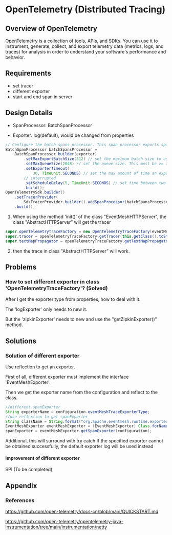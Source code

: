 # OpenTelemetry (Distributed Tracing)

## Overview of OpenTelemetry

OpenTelemetry is a collection of tools, APIs, and SDKs. You can use it to instrument, generate, collect, and export telemetry data (metrics, logs, and traces) for analysis in order to understand your software's performance and behavior.

## Requirements

- set tracer
- different exporter
- start and end span in server

## Design Details

- SpanProcessor: BatchSpanProcessor

- Exporter: log(default), would be changed from properties

```java
// Configure the batch spans processor. This span processor exports span in batches.
BatchSpanProcessor batchSpansProcessor =
    BatchSpanProcessor.builder(exporter)
        .setMaxExportBatchSize(512) // set the maximum batch size to use
        .setMaxQueueSize(2048) // set the queue size. This must be >= the export batch size
        .setExporterTimeout(
            30, TimeUnit.SECONDS) // set the max amount of time an export can run before getting
        // interrupted
        .setScheduleDelay(5, TimeUnit.SECONDS) // set time between two different exports
        .build();
OpenTelemetrySdk.builder()
    .setTracerProvider(
        SdkTracerProvider.builder().addSpanProcessor(batchSpansProcessor).build())
    .build();
```

1. When using the method 'init()' of the class "EventMeshHTTPServer", the class "AbstractHTTPServer” will get the tracer

```java
super.openTelemetryTraceFactory = new OpenTelemetryTraceFactory(eventMeshHttpConfiguration);
super.tracer = openTelemetryTraceFactory.getTracer(this.getClass().toString());
super.textMapPropagator = openTelemetryTraceFactory.getTextMapPropagator();
```

2. then the trace in class "AbstractHTTPServer” will work.

## Problems

### How to set different exporter in class 'OpenTelemetryTraceFactory'? (Solved)

After I get the exporter type from properties, how to deal with it.

The 'logExporter' only needs to new it.

But the 'zipkinExporter' needs to new and use the "getZipkinExporter()" method.

## Solutions

### Solution of different exporter

Use reflection to get an exporter.

First of all, different exporter must implement the interface 'EventMeshExporter'.

Then we get the exporter name from the configuration and reflect to the class.

```java
//different spanExporter
String exporterName = configuration.eventMeshTraceExporterType;
//use reflection to get spanExporter
String className = String.format("org.apache.eventmesh.runtime.exporter.%sExporter",exporterName);
EventMeshExporter eventMeshExporter = (EventMeshExporter) Class.forName(className).newInstance();
spanExporter = eventMeshExporter.getSpanExporter(configuration);
```

Additional, this will surround with try catch.If the specified exporter cannot be obtained successfully, the default exporter log will be used instead

#### Improvement of different exporter

SPI (To be completed)

## Appendix

### References

<https://github.com/open-telemetry/docs-cn/blob/main/QUICKSTART.md>

<https://github.com/open-telemetry/opentelemetry-java-instrumentation/tree/main/instrumentation/netty>

